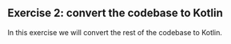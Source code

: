 ## Exercise 2: convert the codebase to Kotlin

In this exercise we will convert the rest of the codebase to Kotlin. 